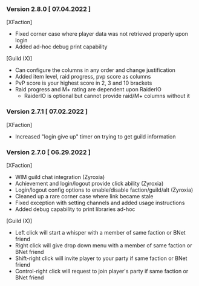 ### Version 2.8.0 [ 07.04.2022 ]

[XFaction]
- Fixed corner case where player data was not retrieved properly upon login
- Added ad-hoc debug print capability

[Guild (X)]
- Can configure the columns in any order and change justification
- Added item level, raid progress, pvp score as columns
- PvP score is your highest score in 2, 3 and 10 brackets
- Raid progress and M+ rating are dependent upon RaiderIO
  - RaiderIO is optional but cannot provide raid/M+ columns without it

### Version 2.7.1 [ 07.02.2022 ]

[XFaction]
- Increased "login give up" timer on trying to get guild information

### Version 2.7.0 [ 06.29.2022 ]

[XFaction]
- WIM guild chat integration (Zyroxia)
- Achievement and login/logout provide click ability (Zyroxia)
- Login/logout config options to enable/disable faction/guild/alt (Zyroxia)
- Cleaned up a rare corner case where link became stale
- Fixed exception with setting channels and added usage instructions
- Added debug capability to print libraries ad-hoc

[Guild (X)]
- Left click will start a whisper with a member of same faction or BNet friend
- Right click will give drop down menu with a member of same faction or BNet friend
- Shift-right click will invite player to your party if same faction or BNet friend
- Control-right click will request to join player's party if same faction or BNet friend